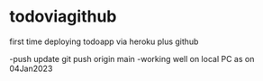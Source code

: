 # todoviagithub

first time deploying todoapp via heroku plus github

-push update git push origin main
-working well on local PC as on 04Jan2023
